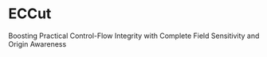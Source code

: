# ECCut
Boosting Practical Control-Flow Integrity with Complete Field Sensitivity and Origin Awareness
